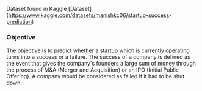 Dataset found in Kaggle
[Dataset] (https://www.kaggle.com/datasets/manishkc06/startup-success-prediction)

### Objective

The objective is to predict whether a startup which is currently operating turns into a 
success or a failure. The success of a company is defined as the event that gives the company's 
founders a large sum of money through the process of M&A (Merger and Acquisition) or an IPO 
(Initial Public Offering). A company would be considered as failed if it had to be shut down.